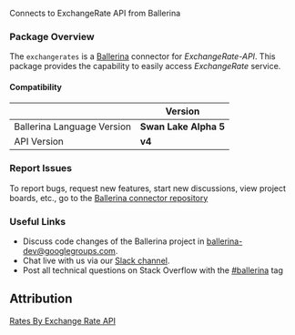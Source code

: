 Connects to ExchangeRate API from Ballerina

### Package Overview
The `exchangerates` is a [Ballerina](https://ballerina.io/) connector for *ExchangeRate-API*.
This package provides the capability to easily access *ExchangeRate* service.

#### Compatibility
|                               | Version               |
|-------------------------------|-----------------------|
| Ballerina Language Version    | **Swan Lake Alpha 5** |
| API Version                   | **v4**               |

### Report Issues
To report bugs, request new features, start new discussions, view project boards, etc., go to the [Ballerina connector repository](https://github.com/ballerina-platform/ballerinax-openapi-connectors)
### Useful Links
- Discuss code changes of the Ballerina project in [ballerina-dev@googlegroups.com](mailto:ballerina-dev@googlegroups.com).
- Chat live with us via our [Slack channel](https://ballerina.io/community/slack/).
- Post all technical questions on Stack Overflow with the [#ballerina](https://stackoverflow.com/questions/tagged/ballerina) tag

## Attribution
<a href="https://www.exchangerate-api.com">Rates By Exchange Rate API</a>